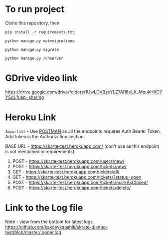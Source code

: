 # To run project

Clone this repository, then

```
pip install -r requirements.txt

python manage.py makemigrations

python manage.py migrate

python manage.py runserver
```

# GDrive video link
https://drive.google.com/drive/folders/1UwLOVBzeYLZ7Al16oLK_MqukHKC7YScL?usp=sharing


# Heroku Link
```Important``` - Use [POSTMAN](https://www.postman.com/downloads/) as all the endpoints requires Auth Bearer Token. Add token is the Authorization section.

BASE URL - https://skarte-test.herokuapp.com/ (don't use as this endpoint is not mentioned in requirements)
1. POST - https://skarte-test.herokuapp.com/users/new/
2. POST - https://skarte-test.herokuapp.com/tickets/new/
3. GET - https://skarte-test.herokuapp.com/tickets/all/
4. GET - https://skarte-test.herokuapp.com/tickets/?status=open
5. POST - https://skarte-test.herokuapp.com/tickets/markAsClosed/
6. POST - https://skarte-test.herokuapp.com/tickets/delete/

# Link to the Log file 
Note - view from the bottom for latest logs
https://github.com/kakdeykaushik/skrate-django-test/blob/master/logger.log